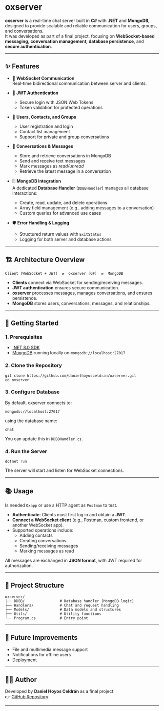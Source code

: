 # oxserver

**oxserver** is a real-time chat server built in **C#** with **.NET** and **MongoDB**, designed to provide scalable and reliable communication for users, groups, and conversations.  
It was developed as part of a final project, focusing on **WebSocket-based messaging**, **conversation management**, **database persistence**, and **secure authentication**.

---

## ✨ Features

- 🔗 **WebSocket Communication**  
  Real-time bidirectional communication between server and clients.  

- 🔐 **JWT Authentication**  
  - Secure login with JSON Web Tokens  
  - Token validation for protected operations  

- 👥 **Users, Contacts, and Groups**  
  - User registration and login  
  - Contact list management  
  - Support for private and group conversations  

- 💬 **Conversations & Messages**  
  - Store and retrieve conversations in MongoDB  
  - Send and receive text messages  
  - Mark messages as *read/unread*  
  - Retrieve the latest message in a conversation  

- 🗄️ **MongoDB Integration**  
  A dedicated **Database Handler** (`DDBBHandler`) manages all database interactions:  
  - Create, read, update, and delete operations  
  - Array field management (e.g., adding messages to a conversation)  
  - Custom queries for advanced use cases  

- 🛡️ **Error Handling & Logging**  
  - Structured return values with `ExitStatus`  
  - Logging for both server and database actions  

---

## 🏗️ Architecture Overview

```
Client (WebSocket + JWT)  ⇄  oxserver (C#)  ⇄  MongoDB
```

- **Clients** connect via WebSocket for sending/receiving messages.  
- **JWT authentication** ensures secure communication.  
- **oxserver** processes messages, manages conversations, and ensures persistence.  
- **MongoDB** stores users, conversations, messages, and relationships.  

---

## 🚀 Getting Started

### 1. Prerequisites
- [.NET 8.0 SDK](https://dotnet.microsoft.com/download)  
- [MongoDB](https://www.mongodb.com/try/download/community) running locally on `mongodb://localhost:27017`

### 2. Clone the Repository
```
git clone https://github.com/danielhoyosceldran/oxserver.git
cd oxserver
```

### 3. Configure Database
By default, oxserver connects to:
```
mongodb://localhost:27017
```
using the database name:
```
chat
```
You can update this in `DDBBHandler.cs`.

### 4. Run the Server
```
dotnet run
```

The server will start and listen for WebSocket connections.

---

## 📚 Usage
Is needed `Oxapp` or use a HTTP agent as `Postman` to test.

- **Authenticate**: Clients must first log in and obtain a **JWT**.  
- **Connect a WebSocket client** (e.g., Postman, custom frontend, or another WebSocket app).  
- Supported operations include:
  - Adding contacts  
  - Creating conversations  
  - Sending/receiving messages  
  - Marking messages as read  

All messages are exchanged in **JSON format**, with JWT required for authorization.

---

## 📂 Project Structure

```
oxserver/
├── DDBB/                # Database handler (MongoDB logic)
├── Handlers/            # Chat and request handling
├── Models/              # Data models and structures
├── Utils/               # Utility functions
└── Program.cs           # Entry point
```

---

## 🔮 Future Improvements

- File and multimedia message support  
- Notifications for offline users  
- Deployment

---

## 👨‍💻 Author

Developed by **Daniel Hoyos Celdrán** as a final project.  
👉 [GitHub Repository](https://github.com/danielhoyosceldran/oxserver)

---
